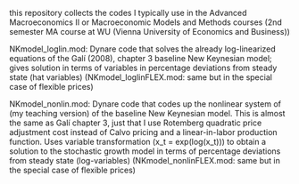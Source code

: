 this repository collects the codes I typically use in the Advanced Macroeconomics II or Macroeconomic Models and Methods courses (2nd semester MA course at WU (Vienna University of Economics and Business))

NKmodel_loglin.mod: Dynare code that solves the already log-linearized equations of the Galí (2008), chapter 3 baseline New Keynesian model; gives solution in terms of variables in percentage deviations from steady state (hat variables)
(NKmodel_loglinFLEX.mod: same but in the special case of flexible prices)

NKmodel_nonlin.mod: Dynare code that codes up the nonlinear system of (my teaching version) of the baseline New Keynesian  model. This is almost the same as Galí chapter 3, just that I use Rotemberg quadratic price adjustment cost instead of Calvo pricing and a linear-in-labor production function. Uses variable transformation (x_t = exp(log(x_t))) to obtain a solution to the stochastic growth model in terms of percentage deviations from steady state (log-variables)
(NKmodel_nonlinFLEX.mod: same but in the special case of flexible prices)

